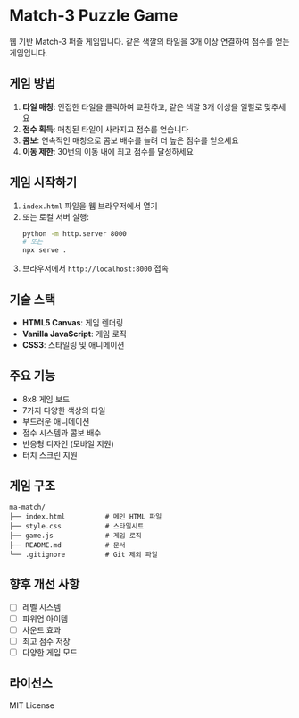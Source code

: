 # Match-3 Puzzle Game

웹 기반 Match-3 퍼즐 게임입니다. 같은 색깔의 타일을 3개 이상 연결하여 점수를 얻는 게임입니다.

## 게임 방법

1. **타일 매칭**: 인접한 타일을 클릭하여 교환하고, 같은 색깔 3개 이상을 일렬로 맞추세요
2. **점수 획득**: 매칭된 타일이 사라지고 점수를 얻습니다
3. **콤보**: 연속적인 매칭으로 콤보 배수를 늘려 더 높은 점수를 얻으세요
4. **이동 제한**: 30번의 이동 내에 최고 점수를 달성하세요

## 게임 시작하기

1. `index.html` 파일을 웹 브라우저에서 열기
2. 또는 로컬 서버 실행:
   ```bash
   python -m http.server 8000
   # 또는
   npx serve .
   ```
3. 브라우저에서 `http://localhost:8000` 접속

## 기술 스택

- **HTML5 Canvas**: 게임 렌더링
- **Vanilla JavaScript**: 게임 로직
- **CSS3**: 스타일링 및 애니메이션

## 주요 기능

- 8x8 게임 보드
- 7가지 다양한 색상의 타일
- 부드러운 애니메이션
- 점수 시스템과 콤보 배수
- 반응형 디자인 (모바일 지원)
- 터치 스크린 지원

## 게임 구조

```
ma-match/
├── index.html          # 메인 HTML 파일
├── style.css           # 스타일시트
├── game.js             # 게임 로직
├── README.md           # 문서
└── .gitignore          # Git 제외 파일
```

## 향후 개선 사항

- [ ] 레벨 시스템
- [ ] 파워업 아이템
- [ ] 사운드 효과
- [ ] 최고 점수 저장
- [ ] 다양한 게임 모드

## 라이선스

MIT License